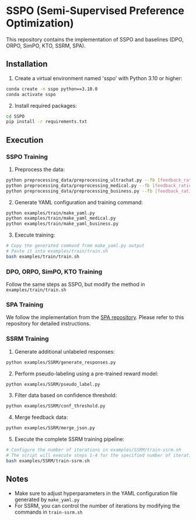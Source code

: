# SSPO (Semi-Supervised Preference Optimization)

This repository contains the implementation of SSPO and baselines (DPO, ORPO, SimPO, KTO, SSRM, SPA).

## Installation

1. Create a virtual environment named 'sspo' with Python 3.10 or higher:
```bash
conda create -n sspo python==3.10.0
conda activate sspo
```

2. Install required packages:
```bash
cd SSPO
pip install -r requirements.txt
```

## Execution

### SSPO Training

1. Preprocess the data:
```bash
python preprocessing_data/preprocessing_ultrachat.py --fb [feedback_ratio] --ch [chat_ratio]
python preprocessing_data/preprocessing_medical.py --fb [feedback_ratio] --ch [chat_ratio]
python preprocessing_data/preprocessing_business.py --fb [feedback_ratio] --ch [chat_ratio]
```

2. Generate YAML configuration and training command:
```bash
python examples/train/make_yaml.py
python examples/train/make_yaml_medical.py
python examples/train/make_yaml_business.py
```

3. Execute training:
```bash
# Copy the generated command from make_yaml.py output
# Paste it into examples/train/train.sh
bash examples/train/train.sh
```

### DPO, ORPO, SimPO, KTO Training

Follow the same steps as SSPO, but modify the method in `examples/train/train.sh`

### SPA Training

We follow the implementation from the [SPA repository](https://github.com/kingdy2002/SPA). Please refer to this repository for detailed instructions.

### SSRM Training

1. Generate additional unlabeled responses:
```bash
python examples/SSRM/generate_responses.py
```

2. Perform pseudo-labeling using a pre-trained reward model:
```bash
python examples/SSRM/pseudo_label.py
```

3. Filter data based on confidence threshold:
```bash
python examples/SSRM/conf_threshold.py
```

4. Merge feedback data:
```bash
python examples/SSRM/merge_json.py
```

5. Execute the complete SSRM training pipeline:
```bash
# Configure the number of iterations in examples/SSRM/train-ssrm.sh
# The script will execute steps 1-4 for the specified number of iterations
bash examples/SSRM/train-ssrm.sh
```

## Notes

- Make sure to adjust hyperparameters in the YAML configuration file generated by `make_yaml.py`
- For SSRM, you can control the number of iterations by modifying the commands in `train-ssrm.sh`
